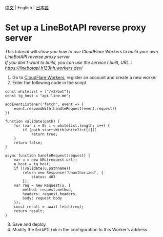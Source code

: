[中文](ReverseProxyAPI.md) | English | [日本語](ReverseProxyAPI-ja-JP.md)
# Set up a LineBotAPI reverse proxy server
*This tutorial will show you how to use CloudFlare Workers to build your own LineBotAPI reverse proxy server*  
*If you don’t want to build, you can use the service I built, URL：https://linebotapi.h123hh.workers.dev/*
1. Go to [CloudFlare Workers](https://workers.cloudflare.com/), register an account and create a new worker
2. Enter the following code in the script  
```
const whitelist = ["/v2/bot"];
const tg_host = "api.line.me";

addEventListener('fetch', event => {
    event.respondWith(handleRequest(event.request))
})

function validate(path) {
    for (var i = 0; i < whitelist.length; i++) {
        if (path.startsWith(whitelist[i]))
            return true;
    }
    return false;
}

async function handleRequest(request) {
    var u = new URL(request.url);
    u.host = tg_host;
    if (!validate(u.pathname))
        return new Response('Unauthorized', {
            status: 403
        });
    var req = new Request(u, {
        method: request.method,
        headers: request.headers,
        body: request.body
    });
    const result = await fetch(req);
    return result;
}
```
3. Save and deploy
4. Modify the `BotAPILink` in the configuration to this Worker‘s address
